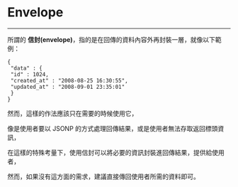 # **Envelope**

---

所謂的 **信封\(envelope\)**，指的是在回傳的資料內容外再封裝一層，就像以下範例：

```
{
 "data" : {
 "id" : 1024,
 "created_at" : "2008-08-25 16:30:55",
 "updated_at" : "2008-09-01 23:35:01"
 }
}
```

然而，這樣的作法應該只在需要的時候使用它，

像是使用者要以 JSONP 的方式處理回傳結果，或是使用者無法存取返回標頭資訊，

在這樣的特殊考量下，使用信封可以將必要的資訊封裝進回傳結果，提供給使用者，

然而，如果沒有這方面的需求，建議直接傳回使用者所需的資料即可。

